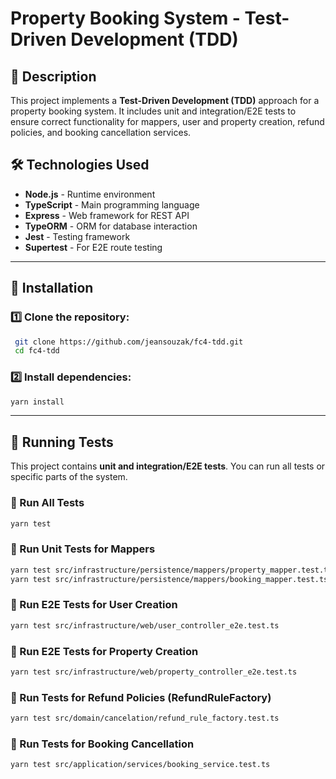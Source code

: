 # Property Booking System - Test-Driven Development (TDD)

## 📌 Description
This project implements a **Test-Driven Development (TDD)** approach for a property booking system. It includes unit and integration/E2E tests to ensure correct functionality for mappers, user and property creation, refund policies, and booking cancellation services.

## 🛠 Technologies Used
- **Node.js** - Runtime environment
- **TypeScript** - Main programming language
- **Express** - Web framework for REST API
- **TypeORM** - ORM for database interaction
- **Jest** - Testing framework
- **Supertest** - For E2E route testing

---

## 🚀 Installation

### 1️⃣ Clone the repository:
```bash
 git clone https://github.com/jeansouzak/fc4-tdd.git
 cd fc4-tdd
```

### 2️⃣ Install dependencies:
```bash
yarn install
```

---

## 📌 Running Tests
This project contains **unit and integration/E2E tests**. You can run all tests or specific parts of the system.

### 🔹 Run All Tests
```bash
yarn test
```

### 🔹 Run Unit Tests for Mappers
```bash
yarn test src/infrastructure/persistence/mappers/property_mapper.test.ts
yarn test src/infrastructure/persistence/mappers/booking_mapper.test.ts
```

### 🔹 Run E2E Tests for User Creation
```bash
yarn test src/infrastructure/web/user_controller_e2e.test.ts
```

### 🔹 Run E2E Tests for Property Creation
```bash
yarn test src/infrastructure/web/property_controller_e2e.test.ts
```

### 🔹 Run Tests for Refund Policies (RefundRuleFactory)
```bash
yarn test src/domain/cancelation/refund_rule_factory.test.ts
```

### 🔹 Run Tests for Booking Cancellation
```bash
yarn test src/application/services/booking_service.test.ts
```

